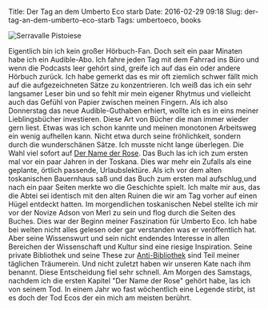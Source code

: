 Title: Der Tag an dem Umberto Eco starb
Date: 2016-02-29 09:18
Slug: der-tag-an-dem-umberto-eco-starb
Tags: umbertoeco, books

![Serravalle Pistoiese]({static}/images/7920500522_3f6598f37c_b.jpg)

Eigentlich bin ich kein großer Hörbuch-Fan. Doch seit ein paar Minaten habe ich ein Audible-Abo. Ich fahre jeden Tag mit dem Fahrrad ins Büro und wenn die Podcasts leer gehört sind, greife ich auf das ein oder andere Hörbuch zurück. Ich habe gemerkt das es mir oft ziemlich schwer fällt mich auf die aufgezeichneten Sätze zu konzentrieren. Ich weiß das ich ein sehr langsamer Leser bin und so fehlt mir mein eigener Rhytmus und vielleicht auch das Gefühl von Papier zwischen meinen Fingern. Als ich also Donnerstag das neue Audible-Guthaben erhiert, wollte ich es in eins meiner Lieblingsbücher investieren. Diese Art von Bücher die man immer wieder gern liest. Etwas was ich schon kannte und meinen monotonen Arbeitsweg ein wenig aufhellen kann. Nicht etwa durch seine fröhlichkeit, sondern durch die wunderschänen Sätze. Ich musste nicht lange überlegen. Die Wahl viel sofort auf [Der Name der Rose](https://de.wikipedia.org/wiki/Der_Name_der_Rose). Das Buch las ich ich zum ersten mal vor ein paar Jahren in der Toskana. Dies war mehr ein Zufalls als eine geplante, örtlich passende, Urlaubslektüre. Als ich vor dem alten toskanischen Bauernhaus saß und das Buch zum ersten mal aufschlug,und nach ein paar Seiten merkte wo die Geschichte spielt. Ich malte mir aus, das die Abtei sei identisch mit den alten Ruinen die wir am Tag vorher auf einen Hügel entdeckt hatten. Im morgendlichen toskanischen Nebel stellte ich mir vor der Novize Adson von Merl zu sein und flog durch die Seiten des Buches. Dies war der Beginn meiner Faszination für Umberto Eco. Ich habe bei welten nicht alles gelesen oder gar verstanden was er veröffentlich hat. Aber seine Wissenswurt und sein nicht endendes Interesse in allen Bereichen der Wissenschaft und Kultur sind eine riesige Inspiration. Seine private Bibliothek und seine These zur [Anti-Bibliothek](https://www.brainpickings.org/2015/03/24/umberto-eco-antilibrary/) sind Teil meiner täglichen Träumerein. Und nicht zuletzt haben wir unseren Kate nach ihm benannt. Diese Entscheidung fiel sehr schnell. Am Morgen des Samstags, nachdem ich die ersten Kapitel "Der Name der Rose" gehört habe, las ich von seinem Tod. In einem Jahr wo fast wöchentlich eine Legende stirbt, ist es doch der Tod Ecos der ein mich am meisten berührt.
